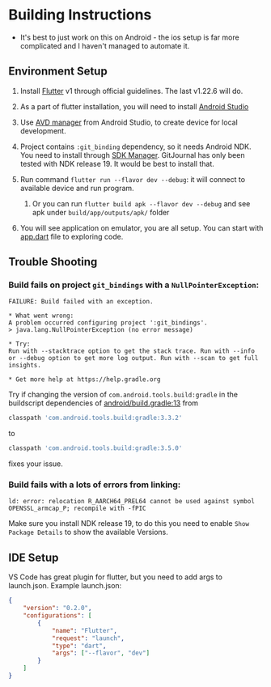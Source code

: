 # Building Instructions

* It's best to just work on this on Android - the ios setup is far more complicated and I haven't managed to automate it.

## Environment Setup

1. Install [Flutter](https://flutter.dev/docs/get-started/install) v1 through official guidelines. The last v1.22.6 will do.
1. As a part of flutter installation, you will need to install [Android Studio](https://developer.android.com/studio)
1. Use [AVD manager](https://developer.android.com/studio/run/managing-avds) from Android Studio, to create device for local development.
1. Project contains `:git_binding` dependency, so it needs Android NDK. You need to install through [SDK Manager](https://developer.android.com/studio/projects/install-ndk). GitJournal has only been tested with NDK release 19. It would be best to install that.
1. Run command `flutter run --flavor dev --debug`: it will connect to available device and run program.

   1. Or you can run `flutter build apk --flavor dev --debug` and see apk under `build/app/outputs/apk/` folder

1. You will see application on emulator, you are all setup. You can start with [app.dart](lib/app.dart) file to exploring code.

## Trouble Shooting

### Build fails on project `git_bindings` with a `NullPointerException`:
```
FAILURE: Build failed with an exception.

* What went wrong:
A problem occurred configuring project ':git_bindings'.
> java.lang.NullPointerException (no error message)

* Try:
Run with --stacktrace option to get the stack trace. Run with --info or --debug option to get more log output. Run with --scan to get full insights.

* Get more help at https://help.gradle.org
```

Try if changing the version of `com.android.tools.build:gradle` in the buildscript dependencies of [android/build.gradle:13](android/build.gradle) from
```gradle
classpath 'com.android.tools.build:gradle:3.3.2'
```
to
```gradle
classpath 'com.android.tools.build:gradle:3.5.0'
```
fixes your issue.

### Build fails with a lots of errors from linking:

```
ld: error: relocation R_AARCH64_PREL64 cannot be used against symbol OPENSSL_armcap_P; recompile with -fPIC
```

Make sure you install NDK release 19, to do this you need to enable `Show Package Details` to show the available Versions.

## IDE Setup

VS Code has great plugin for flutter, but you need to add args to launch.json.
Example launch.json:

``` json
{
    "version": "0.2.0",
    "configurations": [
        {
            "name": "Flutter",
            "request": "launch",
            "type": "dart",
            "args": ["--flavor", "dev"]
        }
    ]
}
```
